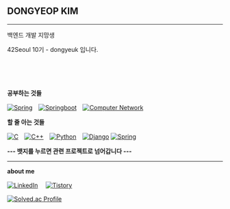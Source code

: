 ## DONGYEOP KIM
********

백엔드 개발 지망생

42Seoul 10기 - dongyeuk 입니다.

　
 
　
 

 
****공부하는 것들****
 
<a href="https://github.com/yupab3/java" target="_blank"><img src="https://img.shields.io/badge/Java Spring-%23000000.svg?&style=flat&logo=spring&logoColor=white&labelColor=000000&link=asd" alt="Spring"></a>　<a href="https://github.com/yupab3/java" target="_blank"><img src="https://img.shields.io/badge/Spring Boot-%23000000.svg?&style=flat&logo=springboot&logoColor=white&labelColor=000000" alt="Springboot"></a>　<a href="https://aspiring-canvas-b83.notion.site/1167f793ac7f804d887ee327b49cdbce?pvs=4" target="_blank"><img src="https://img.shields.io/badge/Computer%20Network-%23000000.svg?&style=flat&logo=Internet%20computer&logoColor=white&labelColor=000000" alt="Computer Network"></a>
 


****할 줄 아는 것들****

<a href="https://github.com/yupab3?tab=repositories&q=&type=&language=c&sort=" target="_blank"><img src="https://img.shields.io/badge/C-%23000000.svg?&style=flat&logo=C&logoColor=white&labelColor=000000&link=asd" alt="C"></a>　<a href="https://github.com/yupab3?tab=repositories&q=&type=&language=c%2B%2B&sort=" target="_blank"><img src="https://img.shields.io/badge/C%2B%2B-%23000000.svg?&style=flat&logo=C%2B%2B&logoColor=white&labelColor=000000" alt="C++"></a>　<a href="https://github.com/yupab3/Transcendence" target="_blank"><img src="https://img.shields.io/badge/python-%23000000.svg?&style=flat&logo=python&logoColor=white&labelColor=000000" alt="Python"></a>　<a href="https://github.com/yupab3/Transcendence" target="_blank"><img src="https://img.shields.io/badge/django-%23000000.svg?&style=flat&logo=django&logoColor=white&labelColor=000000" alt="Django"></a> <a href="https://github.com/yupab3/java" target="_blank"><img src="https://img.shields.io/badge/Java-%23000000.svg?&style=flat&logo=spring&logoColor=white&labelColor=000000&link=asd" alt="Spring"></a>
　

 ****--- 뱃지를 누르면 관련 프로젝트로 넘어갑니다 ---****

---

****about me****

<a href="https://www.linkedin.com/in/동엽-김-1a109b333" target="_blank"><img src="https://img.shields.io/badge/LinkedIn-%230077B5.svg?&style=flat-square&logo=linkedin&logoColor=white" alt="LinkedIn"></a>　
<a href="https://dongyeuk.tistory.com/" target="_blank"><img src="https://img.shields.io/badge/Tistory-%23000000.svg?&style=flat-square&logo=tistory&logoColor=white&labelColor=000000" alt="Tistory"></a>
 


 [![Solved.ac Profile](http://mazassumnida.wtf/api/v2/generate_badge?boj=yupab3)](https://solved.ac/yupab3/)
